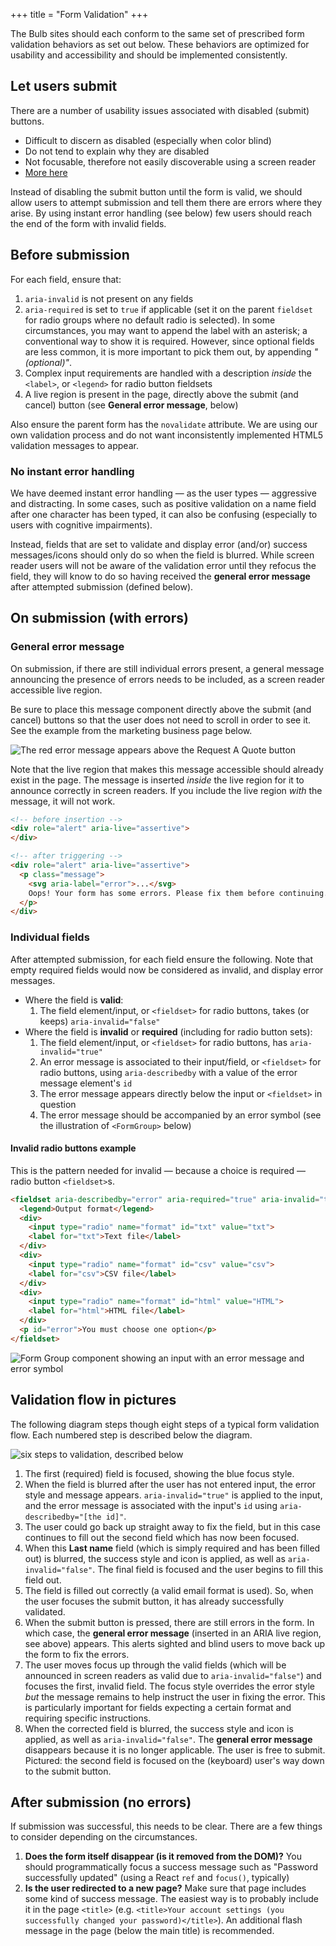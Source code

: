 +++
title = "Form Validation"
+++

The Bulb sites should each conform to the same set of prescribed form validation behaviors as set out below. These behaviors are optimized for usability and accessibility and should be implemented consistently.

## Let users submit

There are a number of usability issues associated with disabled (submit) buttons.

* Difficult to discern as disabled (especially when color blind)
* Do not tend to explain why they are disabled
* Not focusable, therefore not easily discoverable using a screen reader
* [More here](https://axesslab.com/disabled-buttons-suck/)

Instead of disabling the submit button until the form is valid, we should allow users to attempt submission and tell them there are errors where they arise. By using instant error handling (see below) few users should reach the end of the form with invalid fields.

## Before submission

For each field, ensure that:

1. `aria-invalid` is not present on any fields
2. `aria-required` is set to `true` if applicable (set it on the parent `fieldset` for radio groups where no default radio is selected). In some circumstances, you may want to append the label with an asterisk; a conventional way to show it is required. However, since optional fields are less common, it is more important to pick them out, by appending _"(optional)"_.
3. Complex input requirements are handled with a description _inside_ the `<label>`, or `<legend>` for radio button fieldsets
4. A live region is present in the page, directly above the submit (and cancel) button (see **General error message**, below)

Also ensure the parent form has the `novalidate` attribute. We are using our own validation process and do not want inconsistently implemented HTML5 validation messages to appear.

### No instant error handling

We have deemed instant error handling — as the user types — aggressive and distracting. In some cases, such as positive validation on a name field after one character has been typed, it can also be confusing (especially to users with cognitive impairments).

Instead, fields that are set to validate and display error (and/or) success messages/icons should only do so when the field is blurred. While screen reader users will not be aware of the validation error until they refocus the field, they will know to do so having received the **general error message** after attempted submission (defined below).

## On submission (with errors)

### General error message

On submission, if there are still individual errors present, a general message announcing the presence of errors needs to be included, as a screen reader accessible live region.

Be sure to place this message component directly above the submit (and cancel) buttons so that the user does not need to scroll in order to see it. See the example from the marketing business page below.

![The red error message appears above the Request A Quote button](/images/general-error.png)

Note that the live region that makes this message accessible should already exist in the page. The message is inserted _inside_ the live region for it to announce correctly in screen readers. If you include the live region _with_ the message, it will not work.

```html
<!-- before insertion -->
<div role="alert" aria-live="assertive">
</div>

<!-- after triggering -->
<div role="alert" aria-live="assertive">
  <p class="message">
    <svg aria-label="error">...</svg>
    Oops! Your form has some errors. Please fix them before continuing.
  </p>
</div>
```

### Individual fields

After attempted submission, for each field ensure the following. Note that empty required fields would now be considered as invalid, and display error messages.

* Where the field is **valid**:
    1. The field element/input, or `<fieldset>` for radio buttons, takes (or keeps) `aria-invalid="false"`
* Where the field is **invalid** or **required** (including for radio button sets):
    1. The field element/input, or `<fieldset>` for radio buttons, has `aria-invalid="true"`
    2. An error message is associated to their input/field, or `<fieldset>` for radio buttons, using `aria-describedby` with a value of the error message element's `id`
    3. The error message appears directly below the input or `<fieldset>` in question
    4. The error message should be accompanied by an error symbol (see the illustration of `<FormGroup>` below)

#### Invalid radio buttons example

This is the pattern needed for invalid — because a choice is required — radio button `<fieldset>`s.

```html
<fieldset aria-describedby="error" aria-required="true" aria-invalid="true">
  <legend>Output format</legend>
  <div>
    <input type="radio" name="format" id="txt" value="txt">
    <label for="txt">Text file</label>
  </div>
  <div>
    <input type="radio" name="format" id="csv" value="csv">
    <label for="csv">CSV file</label>
  </div>
  <div>
    <input type="radio" name="format" id="html" value="HTML">
    <label for="html">HTML file</label>
  </div>
  <p id="error">You must choose one option</p>
</fieldset>
```

![Form Group component showing an input with an error message and error symbol](/images/form_group_error.png)

## Validation flow in pictures

The following diagram steps though eight steps of a typical form validation flow. Each numbered step is described below the diagram.

![six steps to validation, described below](/images/form-process.svg)

1. The first (required) field is focused, showing the blue focus style.
2. When the field is blurred after the user has not entered input, the error style and message appears. `aria-invalid="true"` is applied to the input, and the error message is associated with the input's `id` using `aria-describedby="[the id]"`.
3. The user could go back up straight away to fix the field, but in this case continues to fill out the second field which has now been focused.
4. When this **Last name** field (which is simply required and has been filled out) is blurred, the success style and icon is applied, as well as `aria-invalid="false"`. The final field is focused and the user begins to fill this field out.
5. The field is filled out correctly (a valid email format is used). So, when the user focuses the submit button, it has already successfully validated.
6. When the submit button is pressed, there are still errors in the form. In which case, the **general error message** (inserted in an ARIA live region, see above) appears. This alerts sighted and blind users to move back up the form to fix the errors.
7. The user moves focus up through the valid fields (which will be announced in screen readers as valid due to `aria-invalid="false"`) and focuses the first, invalid field. The focus style overrides the error style _but_ the message remains to help instruct the user in fixing the error. This is particularly important for fields expecting a certain format and requiring specific instructions.
8. When the corrected field is blurred, the success style and icon is applied, as well as `aria-invalid="false"`. The **general error message** disappears because it is no longer applicable. The user is free to submit. Pictured: the second field is focused on the (keyboard) user's way down to the submit button.

## After submission (no errors)

If submission was successful, this needs to be clear. There are a few things to consider depending on the circumstances.

1. **Does the form itself disappear (is it removed from the DOM)?** You should programmatically focus a success message such as "Password successfully updated" (using a React `ref` and `focus()`, typically)
2. **Is the user redirected to a new page?** Make sure that page includes some kind of success message. The easiest way is to probably include it in the page `<title>` (e.g. `<title>Your account settings (you successfully changed your password)</title>`). An additional flash message in the page (below the main title) is recommended.
